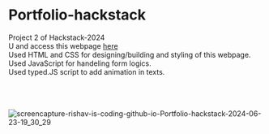# Portfolio-hackstack
Project 2 of Hackstack-2024
<br>
U and access this webpage <a href="https://rishav-is-coding.github.io/Portfolio-hackstack/"> here</a>
<br>
Used HTML and CSS for designing/building and styling of this webpage.<br>
Used JavaScript for handeling form logics.<br>
Used typed.JS script to add animation in texts.<br>

<br><br><br>
![screencapture-rishav-is-coding-github-io-Portfolio-hackstack-2024-06-23-19_30_29](https://github.com/Rishav-is-coding/Portfolio-hackstack/assets/138382043/60f946f5-13dd-407f-9993-0ce032314f46)
